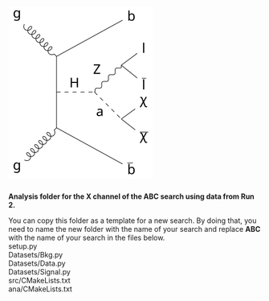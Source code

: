 # ![channel](feynman_diagram.svg)

**Analysis folder for the X channel of the ABC search using data from Run 2.**

You can copy this folder as a template for a new search. By doing that, you need to name the new folder with the name of your search and replace **ABC** with the name of your search in the files below.  
setup.py  
Datasets/Bkg.py  
Datasets/Data.py  
Datasets/Signal.py  
src/CMakeLists.txt  
ana/CMakeLists.txt  
